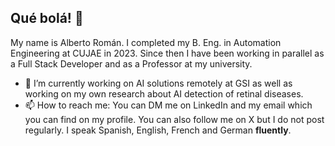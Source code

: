 ## Qué bolá! 👋

My name is Alberto Román. I completed my B. Eng. in Automation Engineering at CUJAE in 2023. Since then I have been working in parallel as a Full Stack Developer and as a Professor at my university.

 - 🔭 I’m currently working on AI solutions remotely at GSI as well as working on my own research about AI detection of retinal diseases.
 - 📫 How to reach me: You can DM me on LinkedIn and my email which you can find on my profile. You can also follow me on X but I do not post regularly. I speak Spanish, English, French and German **fluently**.
<!--
**rralbertoroman/rralbertoroman** is a ✨ _special_ ✨ repository because its `README.md` (this file) appears on your GitHub profile.

Here are some ideas to get you started:

- 🔭 I’m currently working on ...
- 🌱 I’m currently learning ...
- 👯 I’m looking to collaborate on ...
- 🤔 I’m looking for help with ...
- 💬 Ask me about ...
- 📫 How to reach me: ...
- 😄 Pronouns: ...
- ⚡ Fun fact: ...
-->
